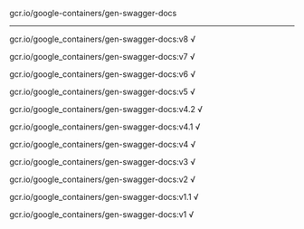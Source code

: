 gcr.io/google-containers/gen-swagger-docs 

----
gcr.io/google_containers/gen-swagger-docs:v8 √

gcr.io/google_containers/gen-swagger-docs:v7 √

gcr.io/google_containers/gen-swagger-docs:v6 √

gcr.io/google_containers/gen-swagger-docs:v5 √

gcr.io/google_containers/gen-swagger-docs:v4.2 √

gcr.io/google_containers/gen-swagger-docs:v4.1 √

gcr.io/google_containers/gen-swagger-docs:v4 √

gcr.io/google_containers/gen-swagger-docs:v3 √

gcr.io/google_containers/gen-swagger-docs:v2 √

gcr.io/google_containers/gen-swagger-docs:v1.1 √

gcr.io/google_containers/gen-swagger-docs:v1 √


